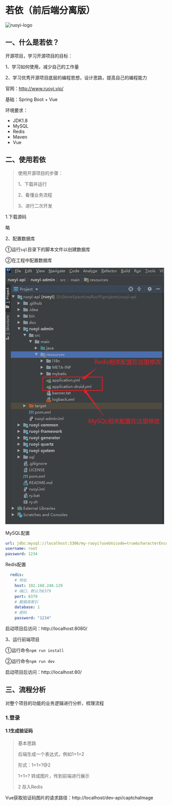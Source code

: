 # 若依（前后端分离版）

![ruoyi-logo](http://doc.ruoyi.vip/images/logo.png)

## 一、什么是若依？

开源项目，学习开源项目的目标：

1、学习如何使用，减少自己的工作量

2、学习优秀开源项目底层的编程思想，设计思路，提高自己的编程能力

官网：http://www.ruoyi.vip/

基础：Spring Boot + Vue

环境要求：

- JDK1.8
- MySQL
- Redis
- Maven
- Vue



## 二、使用若依

> 使用开源项目的步骤：
>
> 1、下载并运行
>
> 2、看懂业务流程
>
> 3、进行二次开发

1.下载源码

略



2、配置数据库

①运行`sql`目录下的脚本文件以创建数据库

②在工程中配置数据库

![配置数据库1](./images/配置数据库1.png)

MySQL配置

```yml
url: jdbc:mysql://localhost:3306/my-ruoyi?useUnicode=true&characterEncoding=utf8&zeroDateTimeBehavior=convertToNull&useSSL=true&serverTimezone=Asia/Shanghai
username: root
password: 1234
```

Redis配置

```yml
  redis:
    # 地址
    host: 192.168.248.129
    # 端口，默认为6379
    port: 6379
    # 数据库索引
    database: 1
    # 密码
    password: "1234"
```

启动项目后访问：http://localhost:8080/



3、运行前端项目

①运行命令`npm run install`

②运行命令`npm run dev`

启动项目后访问：http://localhost:80/



## 三、流程分析

对整个项目的功能的业务逻辑进行分析，梳理流程

### 1.登录

#### 1.1生成验证码

> 基本思路
>
> 后端生成一个表达式，例如1+1=2
>
> 形式：1+1=?@2
>
> 1+1=? 转成图片，传到前端进行展示
>
> 2 存入Redis

Vue获取验证码图片的请求路径：http://localhost/dev-api/captchaImage


